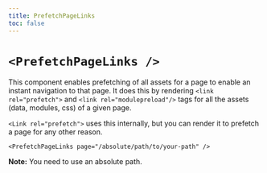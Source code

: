 ```yaml
---
title: PrefetchPageLinks
toc: false
---
```


# `<PrefetchPageLinks />`

This component enables prefetching of all assets for a page to enable an instant navigation to that page. It does this by rendering `<link rel="prefetch">` and `<link rel="modulepreload"/>` tags for all the assets (data, modules, css) of a given page.

`<Link rel="prefetch">` uses this internally, but you can render it to prefetch a page for any other reason.

```tsx
<PrefetchPageLinks page="/absolute/path/to/your-path" />
```

**Note:** You need to use an absolute path.
